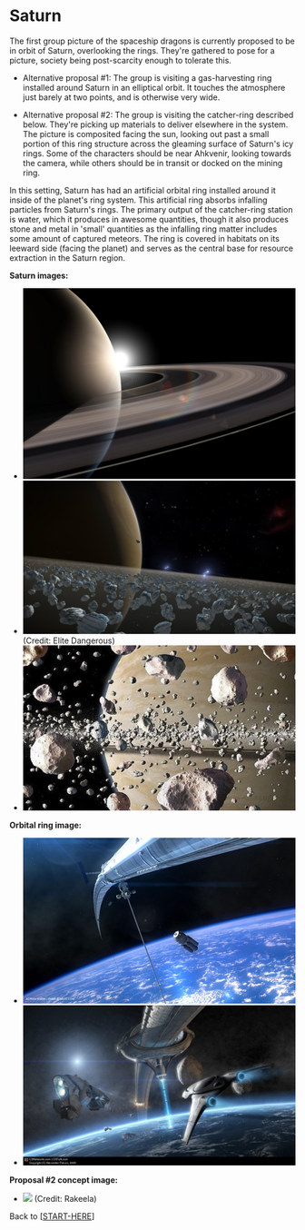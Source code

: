 # Saturn

The first group picture of the spaceship dragons is currently proposed to be in orbit of Saturn, overlooking the rings.  They're gathered to pose for a picture, society being post-scarcity enough to tolerate this.

- Alternative proposal #1: The group is visiting a gas-harvesting ring installed around Saturn in an elliptical orbit.  It touches the atmosphere just barely at two points, and is otherwise very wide.

- Alternative proposal #2:  The group is visiting the catcher-ring described below.  They're picking up materials to deliver elsewhere in the system.  The picture is composited facing the sun, looking out past a small portion of this ring structure across the gleaming surface of Saturn's icy rings.  Some of the characters should be near Ahkvenir, looking towards the camera, while others should be in transit or docked on the mining ring.

In this setting, Saturn has had an artificial orbital ring installed around it inside of the planet's ring system.  This artificial ring absorbs infalling particles from Saturn's rings.  The primary output of the catcher-ring station is water, which it produces in awesome quantities, though it also produces stone and metal in 'small' quantities as the infalling ring matter includes some amount of captured meteors.  The ring is covered in habitats on its leeward side (facing the planet) and serves as the central base for resource extraction in the Saturn region.

**Saturn images:**
* ![](astro_bk_still1.jpg)
* ![](y7BGXcT.jpg) (Credit: Elite Dangerous)
* ![](main-qimg-633357c06d020f62cab8def3cb6b6788.jpeg)

**Orbital ring image:**
* ![](3410bd_3ef614ef1d664fd5b845afdf5f4f977c_mv2.png)
* ![](4304_1105960212_large_tiff.jpg)

**Proposal #2 concept image:**
* ![](PictureSettingConcept.png) (Credit: Rakeela)

Back to [[START-HERE]]

[//begin]: # "Autogenerated link references for markdown compatibility"
[START-HERE]: START-HERE.md "START HERE"
[//end]: # "Autogenerated link references"